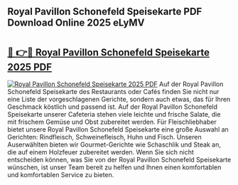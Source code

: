 ## Royal Pavillon Schonefeld Speisekarte PDF Download Online 2025 eLyMV

# <h2><a href="http://gc7e718.nevu.top/?p=Royal+Pavillon+Schonefeld+Speisekarte">🔗 👉🔴 Royal Pavillon Schonefeld Speisekarte 2025 PDF</a></h2>

[![Royal Pavillon Schonefeld Speisekarte 2025 PDF](https://i.imgur.com/dBaPXMq.png)](http://gc7e718.nevu.top/?p=Royal+Pavillon+Schonefeld+Speisekarte)
Auf der Royal Pavillon Schonefeld Speisekarte des Restaurants oder Cafés finden Sie nicht nur eine Liste der vorgeschlagenen Gerichte, sondern auch etwas, das für Ihren Geschmack köstlich und passend ist. Auf der Royal Pavillon Schonefeld Speisekarte unserer Cafeteria stehen viele leichte und frische Salate, die mit frischem Gemüse und Obst zubereitet werden. Für Fleischliebhaber bietet unsere Royal Pavillon Schonefeld Speisekarte eine große Auswahl an Gerichten: Rindfleisch, Schweinefleisch, Huhn und Fisch. Unseren Auserwählten bieten wir Gourmet-Gerichte wie Schaschlik und Steak an, die auf einem Holzfeuer zubereitet werden. Wenn Sie sich nicht entscheiden können, was Sie von der Royal Pavillon Schonefeld Speisekarte wünschen, ist unser Team bereit zu helfen und Ihnen einen komfortablen und komfortablen Service zu bieten.
